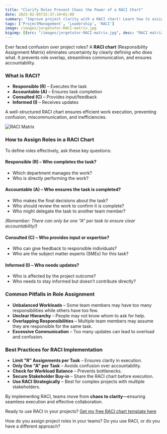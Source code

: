 ```yaml
---
title: "Clarify Roles Prevent Chaos the Power of a RACI Chart"
date: 2025-02-05T15:37:34+01:00
summary: "Improve project clarity with a RACI chart! Learn how to assign roles effectively, prevent miscommunication, and balance workloads. Get a free RACI template to streamline your projects today!"
tags: ['ProjectManagement', 'Leadership', 'RACI']
image: /images/jorgetutor-RACI-matrix.jpg
bigimg: [{src: "/images/jorgetutor-RACI-matrix.jpg", desc: "RACI matrix"}]
---
```


Ever faced confusion over project roles? A **RACI chart** (Responsibility Assignment Matrix) eliminates uncertainty by clearly defining who does what. It prevents role overlap, streamlines communication, and ensures accountability.

### **What is RACI?**  
- **Responsible (R)** – Executes the task  
- **Accountable (A)** – Ensures task completion  
- **Consulted (C)** – Provides input/feedback  
- **Informed (I)** – Receives updates  

A well-structured RACI chart ensures efficient work execution, preventing confusion, miscommunication, and inefficiencies.

![RACI Matrix](/images/jorgetutor-RACI-matrix.jpg)

### **How to Assign Roles in a RACI Chart**  

To define roles effectively, ask these key questions:  

#### **Responsible (R) – Who completes the task?**  
- Which department manages the work?  
- Who is directly performing the work?  

#### **Accountable (A) – Who ensures the task is completed?**  
- Who makes the final decisions about the task?  
- Who should review the work to confirm it is complete?  
- Who might delegate the task to another team member?  

*(Remember: There can only be one "A" per task to ensure clear accountability!)*  

#### **Consulted (C) – Who provides input or expertise?**  
- Who can give feedback to responsible individuals?  
- Who are the subject matter experts (SMEs) for this task?  

#### **Informed (I) – Who needs updates?**  
- Who is affected by the project outcome?  
- Who needs to stay informed but doesn’t contribute directly?  

### **Common Pitfalls in Role Assignment**  

- **Unbalanced Workloads** – Some team members may have too many responsibilities while others have too few.  
- **Unclear Hierarchy** – People may not know whom to ask for help.  
- **Overlapping Responsibilities** – Multiple team members may assume they are responsible for the same task.  
- **Excessive Communication** – Too many updates can lead to overload and confusion.  

### **Best Practices for RACI Implementation**  

- **Limit "R" Assignments per Task** – Ensures clarity in execution.  
- **Only One "A" per Task** – Avoids confusion over accountability.  
- **Check for Workload Balance** – Prevents bottlenecks.  
- **Secure Stakeholder Buy-in** – Share the RACI chart before execution.  
- **Use RACI Strategically** – Best for complex projects with multiple stakeholders.  

By implementing RACI, teams move from **chaos to clarity**—ensuring seamless execution and effective collaboration.  

Ready to use RACI in your projects? [Get my free RACI chart template here](https://docs.google.com/spreadsheets/d/11_Y9eDF2GT0LssBpD1gcIR0wzdp8FR7ZPJsr7sWCg24/edit?gid=0#gid=0)  

How do you assign project roles in your teams? Do you use RACI, or do you have a different approach?


